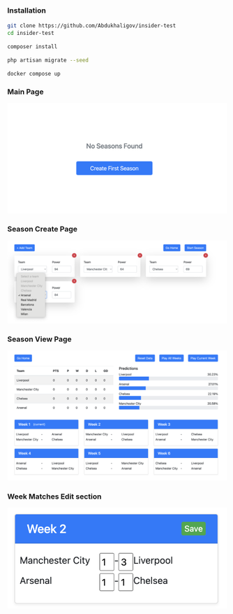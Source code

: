 ###  Installation

```bash
git clone https://github.com/Abdukhaligov/insider-test
cd insider-test
```

```bash
composer install
```

```bash
php artisan migrate --seed
```

```bash
docker compose up
```

### Main Page
![alt text](/screenshots/main-page.png)

### Season Create Page
![alt text](/screenshots/season-create-page.png)

### Season View Page
![alt text](/screenshots/season-view-page.png)

### Week Matches Edit section
![alt text](/screenshots/week-matches-edit.png)
